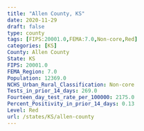 ```yaml
---
title: "Allen County, KS"
date: 2020-11-29
draft: false
type: county
tags: [FIPS:20001.0,FEMA:7.0,Non-core,Red]
categories: [KS]
County: Allen County
State: KS
FIPS: 20001.0
FEMA_Region: 7.0
Population: 12369.0
NCHS_Urban_Rural_Classification: Non-core
Tests_in_prior_14_days: 269.0
Fourteen_day_test_rate_per_100000: 2175.0
Percent_Positivity_in_prior_14_days: 0.13
Level: Red
url: /states/KS/allen-county
---
```



